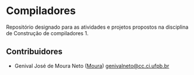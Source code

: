 # Compiladores

Repositório designado para as atividades e projetos propostos na disciplina de Construção de compiladores 1.

## Contribuidores

- Genival José de Moura Neto ([Moura](https://github.com/moura1001)) genivalneto@cc.ci.ufpb.br